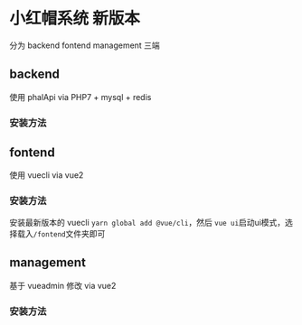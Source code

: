 # 小红帽系统 新版本

分为 backend fontend management 三端

## backend

使用 phalApi via PHP7 + mysql + redis

### 安装方法

## fontend

使用 vuecli via vue2

### 安装方法

安装最新版本的 vuecli `yarn global add @vue/cli`，然后 `vue ui`启动ui模式，选择载入`/fontend`文件夹即可

## management

基于 vueadmin 修改 via vue2

### 安装方法

